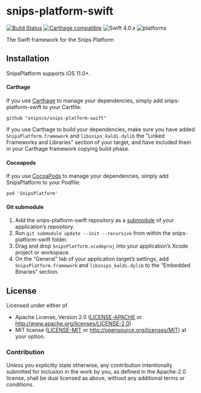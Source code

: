 # snips-platform-swift

[![Build Status](https://travis-ci.org/snipsco/snips-platform-swift.svg?branch=master)](https://travis-ci.org/snipsco/snips-platform-swift)
[![Carthage compatible](https://img.shields.io/badge/Carthage-compatible-4BC51D.svg?style=flat)](#carthage)
![Swift 4.0.x](https://img.shields.io/badge/Swift-4.0.x-orange.svg)
![platforms](https://img.shields.io/badge/platforms-iOS%20-lightgrey.svg)

The Swift framework for the Snips Platform

## Installation

SnipsPlatform supports iOS 11.0+.

#### Carthage

If you use [Carthage][] to manage your dependencies, simply add snips-platform-swift to your Cartfile:

```
github "snipsco/snips-platform-swift"
```

If you use Carthage to build your dependencies, make sure you have added `SnipsPlatform.framework` and `libsnips_kaldi.dylib` the "Linked Frameworks and Libraries" section of your target, and have included them in your Carthage framework copying build phase.

#### Cocoapods

If you use [CocoaPods][] to manage your dependencies, simply add SnipsPlatform to your Podfile:

```
pod 'SnipsPlatform'
```

#### Git submodule

 1. Add the snips-platform-swift repository as a [submodule][] of your application’s repository.
 1. Run `git submodule update --init --recursive` from within the snips-platform-swift folder.
 1. Drag and drop `SnipsPlatform.xcodeproj` into your application’s Xcode project or workspace.
 1. On the “General” tab of your application target’s settings, add `SnipsPlatform.framework` and `libsnips_kaldi.dylib` to the “Embedded Binaries” section.

## License

Licensed under either of
 * Apache License, Version 2.0 ([LICENSE-APACHE](LICENSE-APACHE) or http://www.apache.org/licenses/LICENSE-2.0)
 * MIT license ([LICENSE-MIT](LICENSE-MIT) or http://opensource.org/licenses/MIT)
at your option.

### Contribution

Unless you explicitly state otherwise, any contribution intentionally submitted
for inclusion in the work by you, as defined in the Apache-2.0 license, shall
be dual licensed as above, without any additional terms or conditions.

[Carthage]: https://github.com/Carthage/Carthage
[CocoaPods]: https://cocoapods.org/
[submodule]: https://git-scm.com/book/en/v2/Git-Tools-Submodules
